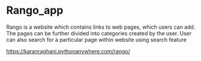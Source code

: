 # Rango_app
Rango is a website which contains links to web pages, which users can add. 
The pages can be further divided into categories created by the user. 
User can also search for a particular page within website using search feature

https://karanraghani.pythonanywhere.com/rango/
